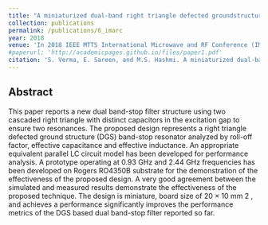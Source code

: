 ```yaml
---
title: "A miniaturized dual-band right triangle defected groundstructure band stop filter for energy harvesting applications"
collection: publications
permalink: /publications/6_imarc
year: 2018
venue: 'In 2018 IEEE MTTS International Microwave and RF Conference (IMaRC)'
#paperurl: 'http://academicpages.github.io/files/paper1.pdf'
citation: 'S. Verma, E. Sareen, and M.S. Hashmi. A miniaturized dual-band right triangle defected groundstructure band stop filter for energy harvesting applications. <i>In 2018 IEEE MTTS International Microwave and RF Conference (IMaRC)</i>, pages 1–3, 2018. doi: 10.1109/IMaRC.2018.8877313.'
---
```

## Abstract
This paper reports a new dual band-stop filter structure using two cascaded right triangle with distinct capacitors in the excitation gap to ensure two resonances. 
The proposed design represents a right triangle defected ground structure (DGS) band-stop resonator analyzed by roll-off factor, effective capacitance and 
effective inductance. An appropriate equivalent parallel LC circuit model has been developed for performance analysis. A prototype operating at 0.93 GHz and 
2.44 GHz frequencies has been developed on Rogers RO4350B substrate for the demonstration of the effectiveness of the proposed design. A very good agreement 
between the simulated and measured results demonstrate the effectiveness of the proposed technique. The design is miniature, board size of 20 × 10 mm 2 , 
and achieves a performance significantly improves the performance metrics of the DGS based dual band-stop filter reported so far.
